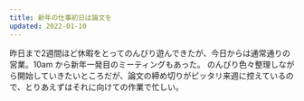 ```yaml
---
title: 新年の仕事初日は論文を
updated: 2022-01-10
---
```


昨日まで2週間ほど休暇をとってのんびり遊んできたが、今日からは通常通りの営業。10am から新年一発目のミーティングもあった。
のんびり色々整理しながら開始していきたいところだが、論文の締め切りがピッタリ来週に控えているので、とりあえずはそれに向けての作業で忙しい。
